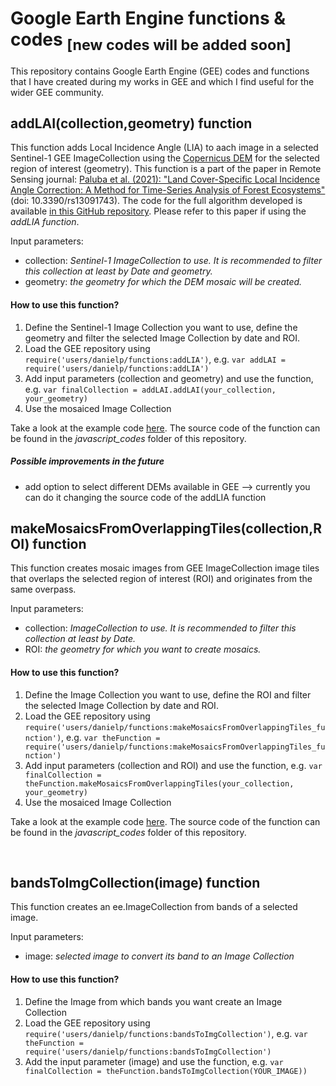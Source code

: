 # Google Earth Engine functions & codes <sub>[new codes will be added soon]</sub>
This repository contains Google Earth Engine (GEE) codes and functions that I have created during my works in GEE and which I find useful for the wider GEE community.

## addLAI(collection,geometry) function
This function adds Local Incidence Angle (LIA) to aach image in a selected Sentinel-1 GEE ImageCollection using the [Copernicus DEM](https://developers.google.com/earth-engine/datasets/catalog/COPERNICUS_DEM_GLO30) for the selected region of interest (geometry).
This function is a part of the paper in Remote Sensing journal: [Paluba et al. (2021): "Land Cover-Specific Local Incidence Angle Correction: A Method for Time-Series Analysis of Forest Ecosystems"](https://www.mdpi.com/2072-4292/13/9/1743/) (doi: 10.3390/rs13091743). The code for the full algorithm developed is available [in this GitHub repository](https://github.com/palubad/LC-SLIAC). Please refer to this paper if using the *addLIA function*.

Input parameters:
  - collection: *Sentinel-1 ImageCollection to use. It is recommended to filter this collection at least by Date and geometry.*
  - geometry: *the geometry for which the DEM mosaic will be created.*

#### How to use this function?
1. Define the Sentinel-1 Image Collection you want to use, define the geometry and filter the selected Image Collection by date and ROI.
2. Load the GEE repository using `require('users/danielp/functions:addLIA')`, e.g. `var addLAI = require('users/danielp/functions:addLIA')`
3. Add input parameters (collection and geometry) and use the function, e.g. `var finalCollection = addLAI.addLAI(your_collection, your_geometry)`
4. Use the mosaiced Image Collection

Take a look at the example code [here](https://code.earthengine.google.com/f6eba4163ea5bb915500abbd7cec34fc).
The source code of the function can be found in the *javascript_codes* folder of this repository.

##### Possible improvements in the future
  - add option to select different DEMs available in GEE --> currently you can do it changing the source code of the addLIA function


## makeMosaicsFromOverlappingTiles(collection,ROI) function
This function creates mosaic images from GEE ImageCollection image tiles that overlaps the selected region of interest (ROI) and originates from the same overpass.

Input parameters:
  - collection: *ImageCollection to use. It is recommended to filter this collection at least by Date.*
  - ROI: *the geometry for which you want to create mosaics.*

#### How to use this function?
1. Define the Image Collection you want to use, define the ROI and filter the selected Image Collection by date and ROI.
2. Load the GEE repository using `require('users/danielp/functions:makeMosaicsFromOverlappingTiles_function')`, e.g. `var theFunction = require('users/danielp/functions:makeMosaicsFromOverlappingTiles_function')`
3. Add input parameters (collection and ROI) and use the function, e.g. `var finalCollection = theFunction.makeMosaicsFromOverlappingTiles(your_collection, your_geometry)`
4. Use the mosaiced Image Collection

Take a look at the example code [here](https://code.earthengine.google.com/eeed2f691e03f7447367777e76b0e847).
The source code of the function can be found in the *javascript_codes* folder of this repository.

<br/>

## bandsToImgCollection(image) function
This function creates an ee.ImageCollection from bands of a selected image.
  
Input parameters:
  - image: *selected image to convert its band to an Image Collection*

#### How to use this function?
1. Define the Image from which bands you want create an Image Collection
2. Load the GEE repository using `require('users/danielp/functions:bandsToImgCollection')`, e.g. `var theFunction = require('users/danielp/functions:bandsToImgCollection')`
3. Add the input parameter (image) and use the function, e.g. `var finalCollection = theFunction.bandsToImgCollection(YOUR_IMAGE))`
